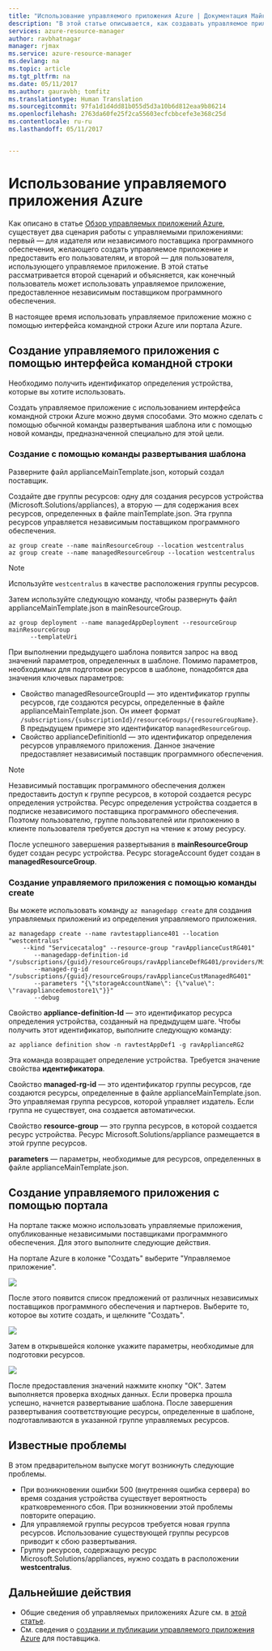 ```yaml
---
title: "Использование управляемого приложения Azure | Документация Майкрософт"
description: "В этой статье описывается, как создавать управляемое приложение Azure с помощью опубликованных файлов."
services: azure-resource-manager
author: ravbhatnagar
manager: rjmax
ms.service: azure-resource-manager
ms.devlang: na
ms.topic: article
ms.tgt_pltfrm: na
ms.date: 05/11/2017
ms.author: gauravbh; tomfitz
ms.translationtype: Human Translation
ms.sourcegitcommit: 97fa1d1d4dd81b055d5d3a10b6d812eaa9b86214
ms.openlocfilehash: 2763da60fe25f2ca55603ecfcbbcefe3e368c25d
ms.contentlocale: ru-ru
ms.lasthandoff: 05/11/2017


---
```

# <a name="consume-an-azure-managed-application"></a>Использование управляемого приложения Azure

Как описано в статье [Обзор управляемых приложений Azure](managed-application-overview.md), существует два сценария работы с управляемыми приложениями: первый — для издателя или независимого поставщика программного обеспечения, желающего создать управляемое приложение и предоставить его пользователям, и второй — для пользователя, использующего управляемое приложение. В этой статье рассматривается второй сценарий и объясняется, как конечный пользователь может использовать управляемое приложение, предоставленное независимым поставщиком программного обеспечения.

В настоящее время использовать управляемое приложение можно с помощью интерфейса командной строки Azure или портала Azure. 

## <a name="create-the-managed-application-using-cli"></a>Создание управляемого приложения с помощью интерфейса командной строки 

Необходимо получить идентификатор определения устройства, которые вы хотите использовать.

Создать управляемое приложение с использованием интерфейса командной строки Azure можно двумя способами. Это можно сделать с помощью обычной команды развертывания шаблона или с помощью новой команды, предназначенной специально для этой цели.

### <a name="create-using-template-deployment-command"></a>Создание с помощью команды развертывания шаблона

Разверните файл applianceMainTemplate.json, который создал поставщик.

Создайте две группы ресурсов: одну для создания ресурсов устройства (Microsoft.Solutions/appliances), а вторую — для содержания всех ресурсов, определенных в файле mainTemplate.json. Эта группа ресурсов управляется независимым поставщиком программного обеспечения.

```azurecli
az group create --name mainResourceGroup --location westcentralus    
az group create --name managedResourceGroup --location westcentralus
```

> [!NOTE]
> Используйте `westcentralus` в качестве расположения группы ресурсов.
>


Затем используйте следующую команду, чтобы развернуть файл applianceMainTemplate.json в mainResourceGroup.

```azurecli
az group deployment --name managedAppDeployment --resourceGroup mainResourceGroup 
      --templateUri  
```

При выполнении предыдущего шаблона появится запрос на ввод значений параметров, определенных в шаблоне. Помимо параметров, необходимых для подготовки ресурсов в шаблоне, понадобятся два значения ключевых параметров:

- Свойство managedResourceGroupId — это идентификатор группы ресурсов, где создаются ресурсы, определенные в файле applianceMainTemplate.json. Он имеет формат `/subscriptions/{subscriptionId}/resourceGroups/{resoureGroupName}`. В предыдущем примере это идентификатор `managedResourceGroup`.
- Свойство applianceDefinitionId — это идентификатор определения ресурсов управляемого приложения. Данное значение предоставляет независимый поставщик программного обеспечения. 

> [!NOTE] 
> Независимый поставщик программного обеспечения должен предоставить доступ к группе ресурсов, в которой создается ресурс определения устройства. Ресурс определения устройства создается в подписке независимого поставщика программного обеспечения. Поэтому пользователю, группе пользователей или приложению в клиенте пользователя требуется доступ на чтение к этому ресурсу. 

После успешного завершения развертывания в **mainResourceGroup** будет создан ресурс устройства. Ресурс storageAccount будет создан в **managedResourceGroup**.

### <a name="create-the-managed-application-using-create-command"></a>Создание управляемого приложения с помощью команды create

Вы можете использовать команду `az managedapp create` для создания управляемых приложений из определения управляемого приложения. 

```azurecli
az managedapp create --name ravtestappliance401 --location "westcentralus" 
    --kind "Servicecatalog" --resource-group "ravApplianceCustRG401" 
       --managedapp-definition-id "/subscriptions/{guid}/resourceGroups/ravApplianceDefRG401/providers/Microsoft.Solutions/applianceDefinitions/ravtestAppDef401" 
       --managed-rg-id "/subscriptions/{guid}/resourceGroups/ravApplianceCustManagedRG401" 
       --parameters "{\"storageAccountName\": {\"value\": \"ravappliancedemostore1\"}}" 
       --debug
```

Свойство **appliance-definition-Id** — это идентификатор ресурса определения устройства, созданный на предыдущем шаге. Чтобы получить этот идентификатор, выполните следующую команду:

```azurecli
az appliance definition show -n ravtestAppDef1 -g ravApplianceRG2
```

Эта команда возвращает определение устройства. Требуется значение свойства **идентификатора**.

Свойство **managed-rg-id** — это идентификатор группы ресурсов, где создаются ресурсы, определенные в файле applianceMainTemplate.json. Это управляемая группа ресурсов, которой управляет издатель. Если группа не существует, она создается автоматически.

Свойство **resource-group** — это группа ресурсов, в которой создается ресурс устройства. Ресурс Microsoft.Solutions/appliance размещается в этой группе ресурсов. 

**parameters** — параметры, необходимые для ресурсов, определенных в файле applianceMainTemplate.json.

## <a name="create-the-managed-application-using-portal"></a>Создание управляемого приложения с помощью портала

На портале также можно использовать управляемые приложения, опубликованные независимыми поставщиками программного обеспечения. Для этого выполните следующие действия.

На портале Azure в колонке "Создать" выберите "Управляемое приложение".

![](./media/managed-application-consumption/create-blade.png)

После этого появится список предложений от различных независимых поставщиков программного обеспечения и партнеров. Выберите то, которое вы хотите создать, и щелкните "Создать".

![](./media/managed-application-consumption/select-offer.png)

Затем в открывшейся колонке укажите параметры, необходимые для подготовки ресурсов. 

![](./media/managed-application-consumption/input-parameters.png)

После предоставления значений нажмите кнопку "ОК". Затем выполняется проверка входных данных. Если проверка прошла успешно, начнется развертывание шаблона. После завершения развертывания соответствующие ресурсы, определенные в шаблоне, подготавливаются в указанной группе управляемых ресурсов.

## <a name="known-issues"></a>Известные проблемы

В этом предварительном выпуске могут возникнуть следующие проблемы.

* При возникновении ошибки 500 (внутренняя ошибка сервера) во время создания устройства существует вероятность кратковременного сбоя. При возникновении этой проблемы повторите операцию.
* Для управляемой группы ресурсов требуется новая группа ресурсов. Использование существующей группы ресурсов приводит к сбою развертывания.
* Группу ресурсов, содержащую ресурс Microsoft.Solutions/appliances, нужно создать в расположении **westcentralus**.

## <a name="next-steps"></a>Дальнейшие действия

* Общие сведения об управляемых приложениях Azure см. в [этой статье](managed-application-overview.md).
* См. сведения о [создании и публикации управляемого приложения Azure](managed-application-publishing.md) для поставщика.
